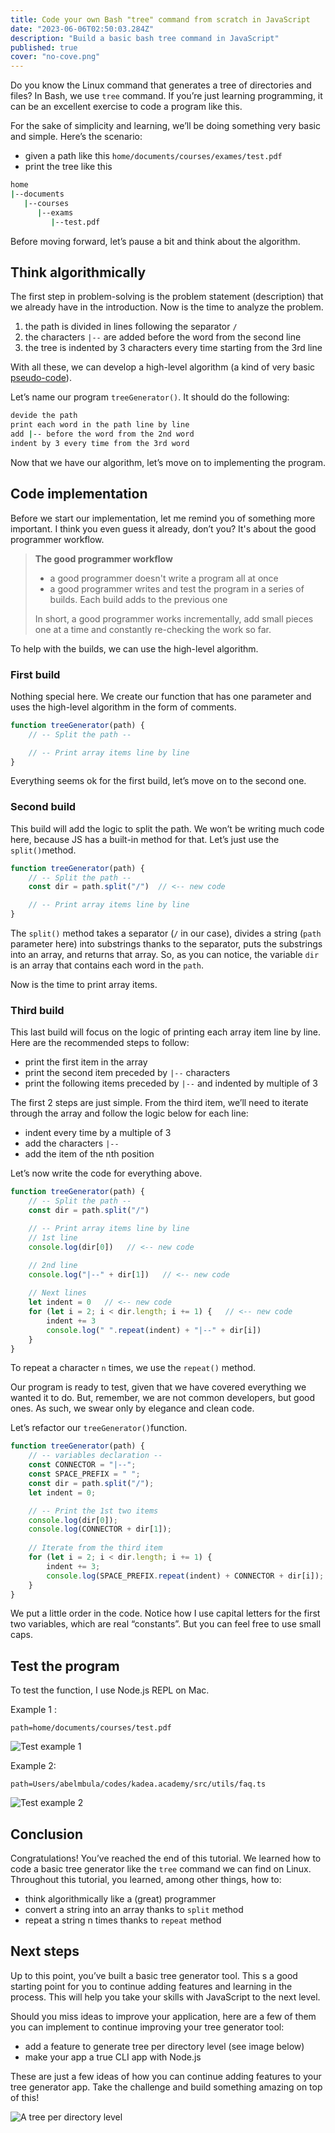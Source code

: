 ```yaml
---
title: Code your own Bash "tree" command from scratch in JavaScript
date: "2023-06-06T02:50:03.284Z"
description: "Build a basic bash tree command in JavaScript"
published: true
cover: "no-cove.png"
---
```



Do you know the Linux command that generates a tree of directories and files? In Bash, we use `tree` command. If you’re just learning programming, it can be an excellent exercise to code a program like this.

For the sake of simplicity and learning, we’ll be doing something very basic and simple. Here’s the scenario:

- given a path like this `home/documents/courses/exames/test.pdf`
- print the tree like this

```bash
home
|--documents
   |--courses
      |--exams
         |--test.pdf
```

Before moving forward, let’s pause a bit and think about the algorithm.

## Think algorithmically

The first step in problem-solving is the problem statement (description) that we already have in the introduction. Now is the time to analyze the problem.

1. the path is divided in lines following the separator `/`
2. the characters `|--` are added before the word from the second line
3. the tree is indented by 3 characters every time starting from the 3rd line

With all these, we can develop a high-level algorithm (a kind of very basic [pseudo-code](/blog/pseudocode)).

Let’s name our program `treeGenerator()`. It should do the following:

```bash
devide the path
print each word in the path line by line
add |-- before the word from the 2nd word
indent by 3 every time from the 3rd word
```

Now that we have our algorithm, let’s move on to implementing the program.

## Code implementation

Before we start our implementation, let me remind you of something more important. I think you even guess it already, don’t you? It's about the good programmer workflow.
> **The good programmer workflow**
>* a good programmer doesn't write a program all at once
>* a good programmer writes and test the program in a series of builds. Each build adds to the previous one
>    
> In short, a good programmer works incrementally, add small pieces one at a time and constantly re-checking the work so far.

To help with the builds, we can use the high-level algorithm.

### First build

Nothing special here. We create our function that has one parameter and uses the high-level algorithm in the form of comments.

```jsx
function treeGenerator(path) {
	// -- Split the path --

	// -- Print array items line by line
}
```

Everything seems ok for the first build, let’s move on to the second one.

### Second build

This build will add the logic to split the path. We won’t be writing much code here, because JS has a built-in method for that. Let’s just use the `split()`method.

```js
function treeGenerator(path) {
	// -- Split the path --
	const dir = path.split("/")  // <-- new code

	// -- Print array items line by line
}
```

The `split()` method takes a separator (`/` in our case), divides a string (`path` parameter here) into substrings thanks to the separator, puts the substrings into an array, and returns that array. So, as you can notice, the variable `dir` is an array that contains each word in the `path`. 

Now is the time to print array items.

### Third build

This last build will focus on the logic of printing each array item line by line. Here are the recommended steps to follow:

- print the first item in the array
- print the second item preceded by `|--` characters
- print the following items preceded by `|--` and indented by multiple of 3

The first 2 steps are just simple. From the third item, we’ll need to iterate through the array and follow the logic below for each line:

- indent every time by a multiple of 3
- add the characters `|--`
- add the item of the nth position

Let’s now write the code for everything above.

```js
function treeGenerator(path) {
	// -- Split the path --
	const dir = path.split("/")  

	// -- Print array items line by line
	// 1st line
	console.log(dir[0])   // <-- new code

	// 2nd line
	console.log("|--" + dir[1])   // <-- new code
	
	// Next lines
	let indent = 0   // <-- new code
	for (let i = 2; i < dir.length; i += 1) {   // <-- new code
		indent += 3
		console.log(" ".repeat(indent) + "|--" + dir[i])
	}
}
```

To repeat a character `n` times, we use the `repeat()` method. 

Our program is ready to test, given that we have covered everything we wanted it to do. But, remember, we are not common developers, but good ones. As such, we swear only by elegance and clean code.

Let’s refactor our `treeGenerator()`function.

```js
function treeGenerator(path) {
	// -- variables declaration --
	const CONNECTOR = "|--";
	const SPACE_PREFIX = " ";
	const dir = path.split("/");
	let indent = 0;

	// -- Print the 1st two items
	console.log(dir[0]); 
	console.log(CONNECTOR + dir[1]);
	
	// Iterate from the third item
	for (let i = 2; i < dir.length; i += 1) { 
		indent += 3;
		console.log(SPACE_PREFIX.repeat(indent) + CONNECTOR + dir[i]);
	}
}
```

We put a little order in the code. Notice how I use capital letters for the first two variables, which are real “constants”. But you can feel free to use small caps.

## Test the program

To test the function, I use Node.js REPL on Mac.

Example 1 : 

`path=home/documents/courses/test.pdf`

![Test example 1](test-example1.png)

Example 2:

`path=Users/abelmbula/codes/kadea.academy/src/utils/faq.ts` 

![Test example 2](test-example2.png)

## Conclusion

Congratulations! You’ve reached the end of this tutorial. We learned how to code a basic tree generator like the `tree` command we can find on Linux. Throughout this tutorial, you learned, among other things, how to:

- think algorithmically like a (great) programmer
- convert a string into an array thanks to `split` method
- repeat a string n times thanks to `repeat` method

## Next steps

Up to this point, you’ve built a basic tree generator tool. This s a good starting point for you to continue adding features and learning in the process. This will help you take your skills with JavaScript to the next level.

Should you miss ideas to improve your application, here are a few of them you can implement to continue improving your tree generator tool:

- add a feature to generate  tree per directory level (see image below)
- make your app a true CLI app with Node.js

These are just a few ideas of how you can continue adding features to your tree generator app. Take the challenge and build something amazing on top of this!

![A tree per directory level](tree-per-dir-level.png)


